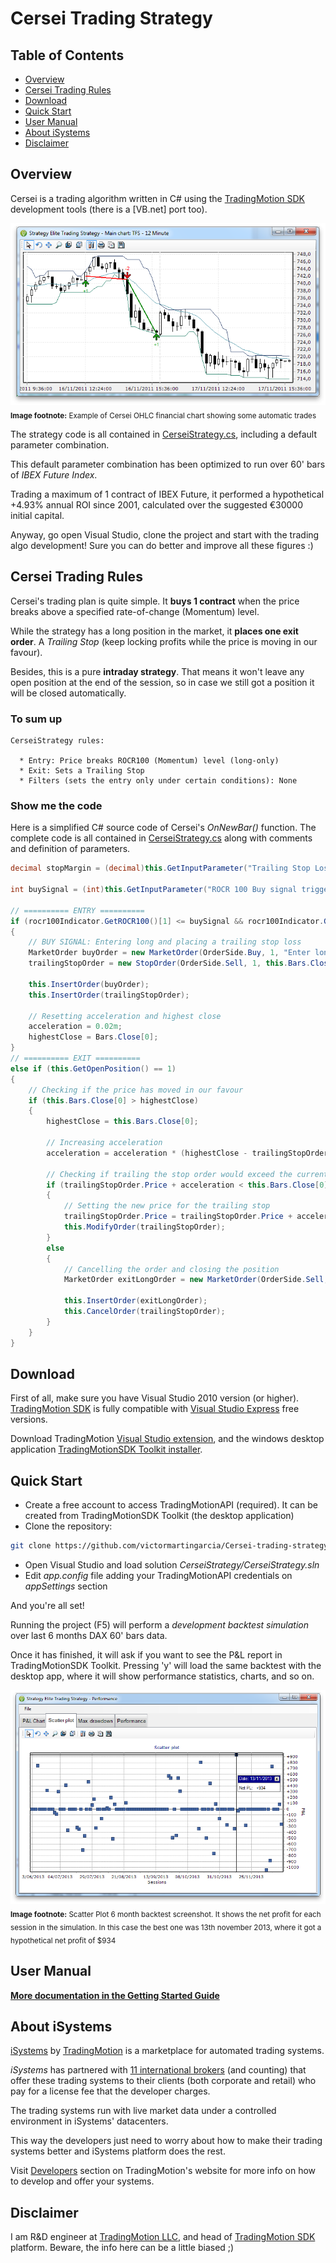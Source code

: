Cersei Trading Strategy
============================================

Table of Contents
----

* [Overview](#overview)
* [Cersei Trading Rules](#Cersei-trading-rules)
* [Download](#download)
* [Quick Start](#quick-start)
* [User Manual](#user-manual)
* [About iSystems](#about-isystems)
* [Disclaimer](#disclaimer)

Overview
----

Cersei is a trading algorithm written in C# using the [TradingMotion SDK] development tools (there is a [VB.net] port too).

![Elite OHLC example chart](markdown_files/Elite_OHLC.png)
<sub>__Image footnote:__ Example of Cersei OHLC financial chart showing some automatic trades</sub>

The strategy code is all contained in [CerseiStrategy.cs], including a default parameter combination.

This default parameter combination has been optimized to run over 60' bars of _IBEX Future Index_.

Trading a maximum of 1 contract of IBEX Future, it performed a hypothetical +4.93% annual ROI since 2001, calculated over the suggested €30000 initial capital.

Anyway, go open Visual Studio, clone the project and start with the trading algo development! Sure you can do better and improve all these figures :)

Cersei Trading Rules
----

Cersei's trading plan is quite simple. It __buys 1 contract__ when the price breaks above a specified rate-of-change (Momentum) level.

While the strategy has a long position in the market, it __places one exit order__. A _Trailing Stop_ (keep locking profits while the price is moving in our favour).

Besides, this is a pure __intraday strategy__. That means it won't leave any open position at the end of the session, so in case we still got a position it will be closed automatically.

### To sum up ###
```
CerseiStrategy rules:

  * Entry: Price breaks ROCR100 (Momentum) level (long-only)
  * Exit: Sets a Trailing Stop
  * Filters (sets the entry only under certain conditions): None
```

### Show me the code ###

Here is a simplified C# source code of Cersei's _OnNewBar()_ function. The complete code is all contained in [CerseiStrategy.cs] along with comments and definition of parameters.

```csharp
decimal stopMargin = (decimal)this.GetInputParameter("Trailing Stop Loss ticks distance") * this.GetMainChart().Symbol.TickSize;

int buySignal = (int)this.GetInputParameter("ROCR 100 Buy signal trigger level");

// ========== ENTRY ==========
if (rocr100Indicator.GetROCR100()[1] <= buySignal && rocr100Indicator.GetROCR100()[0] > buySignal && this.GetOpenPosition() == 0)
{
    // BUY SIGNAL: Entering long and placing a trailing stop loss
    MarketOrder buyOrder = new MarketOrder(OrderSide.Buy, 1, "Enter long position");
    trailingStopOrder = new StopOrder(OrderSide.Sell, 1, this.Bars.Close[0] - stopMargin, "Trailing stop long exit");

    this.InsertOrder(buyOrder);
    this.InsertOrder(trailingStopOrder);

    // Resetting acceleration and highest close
    acceleration = 0.02m;
    highestClose = Bars.Close[0];
}
// ========== EXIT ==========
else if (this.GetOpenPosition() == 1)
{
    // Checking if the price has moved in our favour
    if (this.Bars.Close[0] > highestClose)
    {
        highestClose = this.Bars.Close[0];

        // Increasing acceleration
        acceleration = acceleration * (highestClose - trailingStopOrder.Price);

        // Checking if trailing the stop order would exceed the current market price
        if (trailingStopOrder.Price + acceleration < this.Bars.Close[0])
        {
            // Setting the new price for the trailing stop
            trailingStopOrder.Price = trailingStopOrder.Price + acceleration;
            this.ModifyOrder(trailingStopOrder);
        }
        else
        {
            // Cancelling the order and closing the position
            MarketOrder exitLongOrder = new MarketOrder(OrderSide.Sell, 1, "Exit long position");

            this.InsertOrder(exitLongOrder);
            this.CancelOrder(trailingStopOrder);
        }
    }
}
```

Download
----

First of all, make sure you have Visual Studio 2010 version (or higher). [TradingMotion SDK] is fully compatible with [Visual Studio Express] free versions.

Download TradingMotion [Visual Studio extension], and the windows desktop application [TradingMotionSDK Toolkit installer].


Quick Start
----

* Create a free account to access TradingMotionAPI (required). It can be created from TradingMotionSDK Toolkit (the desktop application)
* Clone the repository:
```sh
git clone https://github.com/victormartingarcia/Cersei-trading-strategy-csharp
```
* Open Visual Studio and load solution _CerseiStrategy/CerseiStrategy.sln_
* Edit _app.config_ file adding your TradingMotionAPI credentials on _appSettings_ section

And you're all set!

Running the project (F5) will perform a _development backtest simulation_ over last 6 months DAX 60' bars data.

Once it has finished, it will ask if you want to see the P&L report in TradingMotionSDK Toolkit. Pressing 'y' will load the same backtest with the desktop app, where it will show performance statistics, charts, and so on.

![Elite Scatter Plot](markdown_files/Elite_Scatter_Plot.png)
<sub>__Image footnote:__ Scatter Plot 6 month backtest screenshot. It shows the net profit for each session in the simulation. In this case the best one was 13th november 2013, where it got a hypothetical net profit of $934</sub>

User Manual
----

__[More documentation in the Getting Started Guide]__

About iSystems
----

[iSystems] by [TradingMotion] is a marketplace for automated trading systems.

_iSystems_ has partnered with [11 international brokers](http://www.tradingmotion.com/Brokers) (and counting) that offer these trading systems to their clients (both corporate and retail) who pay for a license fee that the developer charges.

The trading systems run with live market data under a controlled environment in iSystems' datacenters.

This way the developers just need to worry about how to make their trading systems better and iSystems platform does the rest.

Visit [Developers] section on TradingMotion's website for more info on how to develop and offer your systems.

Disclaimer
----

I am R&D engineer at [TradingMotion LLC], and head of [TradingMotion SDK] platform. Beware, the info here can be a little biased ;)

  [VB.net port]: https://github.com/victormartingarcia/Cersei-trading-strategy-vbnet
  [TradingMotion SDK]: http://sdk.tradingmotion.com
  [CerseiStrategy.cs]: CerseiStrategy/CerseiStrategy.cs
  [iSystems platform]: https://www.isystems.com
  [iSystems.com]: https://www.isystems.com
  [iSystems]: https://www.isystems.com
  [Intr Elite 10' MR 2.0 -0.1]: https://automated.isystems.com/Systems/PerformanceSheet/10297
  [TradingMotion LLC]: http://www.tradingmotion.com
  [TradingMotion]: http://www.tradingmotion.com
  [Developers]: http://www.tradingmotion.com/Strategies/Developers
  [Visual Studio Express]: http://www.visualstudio.com/en-us/downloads#d-2010-express
  [TradingMotion SDK website]: http://sdk.tradingmotion.com
  [TradingMotionSDK Toolkit installer]: http://sdk.tradingmotion.com/files/TradingMotionSDKInstaller.msi
  [Visual Studio extension]: http://sdk.tradingmotion.com/files/TradingMotionSDK_VisualStudio.vsix
  [More documentation in the Getting Started Guide]: http://sdk.tradingmotion.com/GettingStarted
